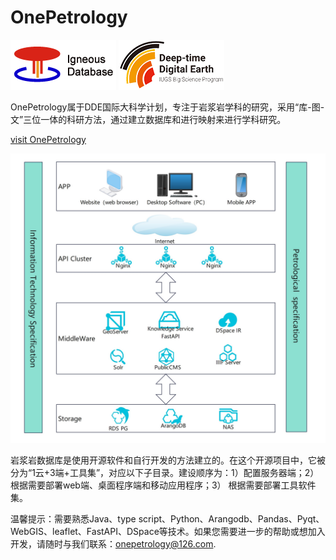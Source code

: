 # OnePetrology
![OnePetrology Igneous Database ](images/logo.png) 
![DDE of IUGS](images/ddelogo.png)

OnePetrology属于DDE国际大科学计划，专注于岩浆岩学科的研究，采用“库-图-文”三位一体的科研方法，通过建立数据库和进行映射来进行学科研究。


[visit OnePetrology](https://dde.igeodata.org)


![Structure](images/structure.jpg)

岩浆岩数据库是使用开源软件和自行开发的方法建立的。在这个开源项目中，它被分为“1云+3端+工具集”，对应以下子目录。建设顺序为：1）配置服务器端；2） 根据需要部署web端、桌面程序端和移动应用程序；3） 根据需要部署工具软件集。

温馨提示：需要熟悉Java、type script、Python、Arangodb、Pandas、Pyqt、WebGIS、leaflet、FastAPI、DSpace等技术。如果您需要进一步的帮助或想加入开发，请随时与我们联系：onepetrology@126.com.
